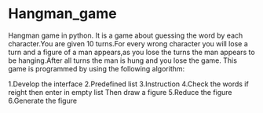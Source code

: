 # Hangman_game
Hangman game in python.
It is a game about guessing the word by each character.You are given 10 turns.For every wrong
character you will lose a turn and a figure of a man appears,as you lose the turns the man appears to be hanging.After all turns the man is hung and you lose the game.
This game is programmed by using the following algorithm:

1.Develop the interface
2.Predefined list
3.Instruction
4.Check the words
     if reight then enter in empty list
Then draw a figure
5.Reduce the figure
6.Generate the figure
